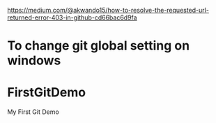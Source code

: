 https://medium.com/@akwando15/how-to-resolve-the-requested-url-returned-error-403-in-github-cd66bac6d9fa

# To change git global setting on windows

# FirstGitDemo
My First Git Demo
